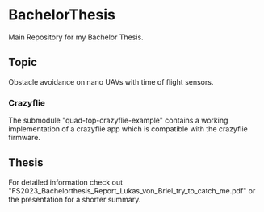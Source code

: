 # BachelorThesis

Main Repository for my Bachelor Thesis.

## Topic

Obstacle avoidance on nano UAVs with time of flight sensors.

### Crazyflie

The submodule "quad-top-crazyflie-example" contains a working implementation of a crazyflie app which is compatible with the crazyflie firmware.

## Thesis

For detailed information check out "FS2023_Bachelorthesis_Report_Lukas_von_Briel_try_to_catch_me.pdf" or the presentation for a shorter summary.